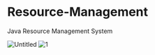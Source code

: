 # Resource-Management
Java Resource Management System



![Untitled](https://github.com/anderson895/Resource-Management/assets/105678913/0e4ae7b0-e1ce-42ca-b8e5-c25609cbd528)
![1](https://github.com/anderson895/Resource-Management/assets/105678913/4c95c3d1-39e1-45c6-97ea-412aaa912eec)
